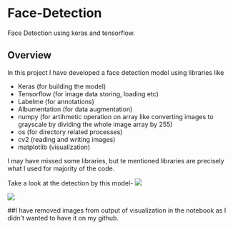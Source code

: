 # Face-Detection
Face Detection using keras and tensorflow.

## Overview

In this project I have developed a face detection model using libraries like 
* Keras (for building the model)
* Tensorflow  (for image data storing, loading etc)
* Labelme (for annotations)
* Albumentation (for data augmentation)
* numpy (for artihmetic operation on array like converting images to grayscale by dividing the whole image array by 255)
* os (for directory related processes)
* cv2 (reading and writing images)
* matplotlib (visualization)

I may have missed some libraries, but te mentioned libraries are precisely what I used for majority of the code.


Take a look at the detection by this model-
![](https://github.com/Lak2k1/Face-Detection/blob/main/1.gif)


![](https://github.com/Lak2k1/Face-Detection/blob/main/2.gif)

##I have removed images from output of visualization in the notebook as I didn't wanted to have it on my github.
